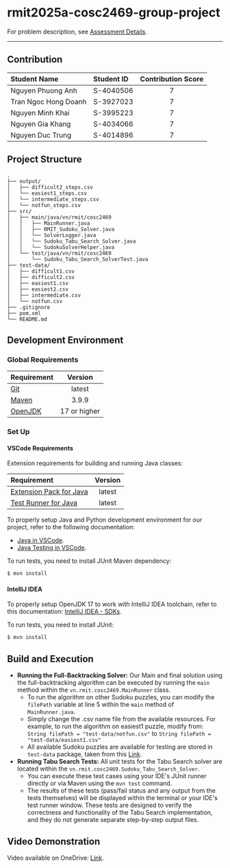 ﻿# rmit2025a-cosc2469-group-project

For problem description, see [Assessment Details](project.pdf).

---

## Contribution

| Student Name         | Student ID | Contribution Score |
|:---------------------|:-----------|:------------------:|
| Nguyen Phuong Anh    | S-4040506  |         7          |
| Tran Ngoc Hong Doanh | S-3927023  |         7          |
| Nguyen Minh Khai     | S-3995223  |         7          |
| Nguyen Gia Khang     | S-4034066  |         7          |
| Nguyen Duc Trung     | S-4014896  |         7          |

## Project Structure

```
.
├── output/
│   ├── difficult2_steps.csv
│   └── easiest1_steps.csv
│   └── intermediate_steps.csv
│   └── notfun_steps.csv
├── src/
│   ├── main/java/vn/rmit/cosc2469
│   │   ├── MainRunner.java
│   │   ├── RMIT_Sudoku_Solver.java
│   │   └── SolverLogger.java
│   │   └── Sudoku_Tabu_Search_Solver.java
│   │   └── SudokuSolverHelper.java
│   └── test/java/vn/rmit/cosc2469
│       └── Sudoku_Tabu_Search_SolverTest.java
├── test-data/
│   ├── difficult1.csv
│   ├── difficult2.csv
│   ├── easiest1.csv
│   ├── easiest2.csv
│   ├── intermediate.csv
│   └── notfun.csv
├── .gitignore
├── pom.xml
└── README.md
```

## Development Environment

### Global Requirements

| Requirement                        |   Version    |
|:-----------------------------------|:------------:|
| [Git](https://git-scm.com)         |    latest    |
| [Maven](https://maven.apache.org/) |    3.9.9     |
| [OpenJDK](https://openjdk.org/)    | 17 or higher |

### Set Up

#### VSCode Requirements

Extension requirements for building and running Java classes:

| Requirement                                                                                             | Version |
|:--------------------------------------------------------------------------------------------------------|:-------:|
| [Extension Pack for Java](https://marketplace.visualstudio.com/items?itemName=vscjava.vscode-java-pack) | latest  |
| [Test Runner for Java](https://marketplace.visualstudio.com/items?itemName=vscjava.vscode-java-test)    | latest  |

To properly setup Java and Python development environment for our project, refer to the following documentation:

- [Java in VSCode](https://code.visualstudio.com/docs/languages/java).
- [Java Testing in VSCode](https://code.visualstudio.com/docs/java/java-testing).

To run tests, you need to install JUnit Maven dependency:

```bash
$ mvn install
```

#### IntelliJ IDEA

To properly setup OpenJDK 17 to work with IntelliJ IDEA toolchain, refer to this
documentation: [IntelliJ IDEA - SDKs](https://www.jetbrains.com/help/idea/sdk.html#change-module-sdk).

To run tests, you need to install JUnit:

```bash
$ mvn install
```

## Build and Execution

- **Running the Full-Backtracking Solver:**
  Our Main and final solution using the full-backtracking algorithm can be executed by running the `main` method within
  the `vn.rmit.cosc2469.MainRunner` class.
    - To run the algorithm on other Sudoku puzzles, you can modify the `filePath` variable at line 5 within the `main`
      method of `MainRunner.java`.
    - Simply change the .csv name file from the available resources. For example, to run the algorithm on easiest1
      puzzle, modify from: `String filePath = "test-data/notfun.csv"` to `String filePath = "test-data/easiest1.csv"`
    - All available Sudoku puzzles are available for testing are stored in `test-data` package, taken from
      this [Link](https://sandiway.arizona.edu/sudoku/examples.html).
- **Running Tabu Search Tests:**
  All unit tests for the Tabu Search solver are located within the `vn.rmit.cosc2469.Sudoku_Tabu_Search_Solver`.
    - You can execute these test cases using your IDE's JUnit runner directly or via Maven using the `mvn test` command.
    - The results of these tests (pass/fail status and any output from the tests themselves) will be displayed within
      the terminal or your IDE's test runner window. These tests are designed to verify the correctness and
      functionality of the Tabu Search implementation, and they do not generate separate step-by-step output files.

## Video Demonstration

Video available on OneDrive: [Link](https://rmiteduau-my.sharepoint.com/:v:/g/personal/s4034066_rmit_edu_vn/ER8mHjfgOnJCl7E3ulLXpOkBNKMzyUsOmEVjp4-J8q07uA?nav=eyJyZWZlcnJhbEluZm8iOnsicmVmZXJyYWxBcHAiOiJPbmVEcml2ZUZvckJ1c2luZXNzIiwicmVmZXJyYWxBcHBQbGF0Zm9ybSI6IldlYiIsInJlZmVycmFsTW9kZSI6InZpZXciLCJyZWZlcnJhbFZpZXciOiJNeUZpbGVzTGlua0NvcHkifX0&e=R4amsd).
